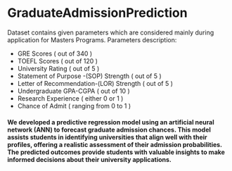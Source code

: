 # GraduateAdmissionPrediction
Dataset contains given parameters which are considered mainly during application for Masters Programs.
Parameters description:

- GRE Scores ( out of 340 )
- TOEFL Scores ( out of 120 )
- University Rating ( out of 5 )
- Statement of Purpose -(SOP) Strength ( out of 5 )
- Letter of Recommendation-(LOR) Strength ( out of 5 )
- Undergraduate GPA-CGPA ( out of 10 )
- Research Experience ( either 0 or 1 )
- Chance of Admit ( ranging from 0 to 1 )

#### We developed a predictive regression model using an artificial neural network (ANN) to forecast graduate admission chances. This model assists students in identifying universities that align well with their profiles, offering a realistic assessment of their admission probabilities. The predicted outcomes provide students with valuable insights to make informed decisions about their university applications.
